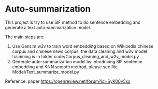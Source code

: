 # Auto-summarization


This project is try to use SIF method to do sentence embedding and generate a text auto-summarization model. 

The main steps are:
1. Use Gensim w2v to train word embedding based on Wikipedia chinese corpus and chinese news corpus, the data cleaning and w2v model trainining is in folder code/Corpus_cleaning_and_w2v_model.py
2. Generate auto-summarization model by introducing SIF sentence embedding and KNN smooth method, please see file Model/Text_summarize_model.py

Reference: paper <A Simple but Tough-to-Beat Baseline for Sentence Embeddings> 
https://openreview.net/forum?id=SyK00v5xx
